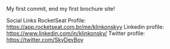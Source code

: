 My first commit, end my first brochure site!

Social Links
RocketSeat Profile: https://app.rocketseat.com.br/me/klinkonskyy
Linkedin profile: https://www.linkedin.com/in/klinkonsky/
Twitter profile: https://twitter.com/SkyDevBoy